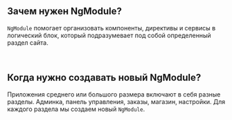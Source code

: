 ## <a name="what-is"></a>Зачем нужен NgModule?

`NgModule` помогает организовать компоненты, директивы и сервисы в логический блок, который подразумевает под собой определенный раздел сайта.

<br/>

## <a name="when-to-create"></a>Когда нужно создавать новый NgModule?

Приложения среднего или большого размера включают в себя разные разделы. Админка, панель управления, заказы, магазин, настройки. Для каждого раздела мы создаем новый `NgModule`.
